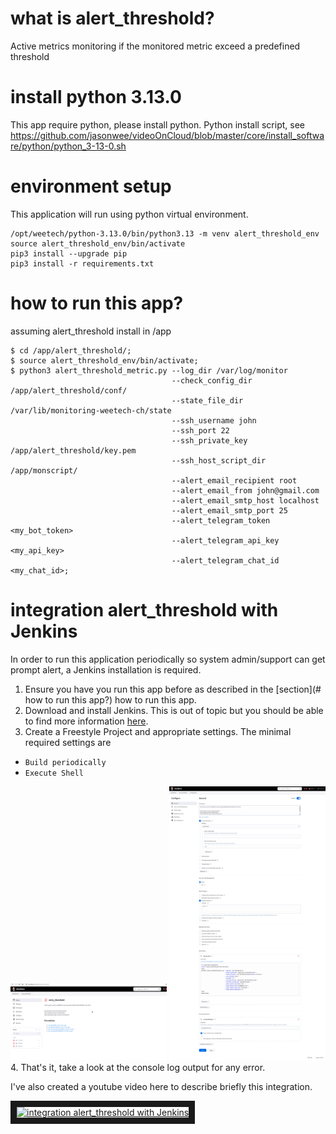 # what is alert_threshold?
Active metrics monitoring if the monitored metric exceed a predefined threshold

# install python 3.13.0
This app require python, please install python. Python install script, see https://github.com/jasonwee/videoOnCloud/blob/master/core/install_software/python/python_3-13-0.sh

# environment setup
This application will run using python virtual environment.
```
/opt/weetech/python-3.13.0/bin/python3.13 -m venv alert_threshold_env
source alert_threshold_env/bin/activate
pip3 install --upgrade pip
pip3 install -r requirements.txt
```

# how to run this app?
assuming alert_threshold install in /app
```
$ cd /app/alert_threshold/;
$ source alert_threshold_env/bin/activate;
$ python3 alert_threshold_metric.py --log_dir /var/log/monitor
                                    --check_config_dir /app/alert_threshold/conf/
                                    --state_file_dir /var/lib/monitoring-weetech-ch/state
                                    --ssh_username john
                                    --ssh_port 22
                                    --ssh_private_key /app/alert_threshold/key.pem
                                    --ssh_host_script_dir /app/monscript/
                                    --alert_email_recipient root
                                    --alert_email_from john@gmail.com
                                    --alert_email_smtp_host localhost
                                    --alert_email_smtp_port 25
                                    --alert_telegram_token <my_bot_token>
                                    --alert_telegram_api_key <my_api_key>
                                    --alert_telegram_chat_id <my_chat_id>;
```

# integration alert_threshold with Jenkins
In order to run this application periodically so system admin/support can get
prompt alert, a Jenkins installation is required.
1. Ensure you have you run this app before as described in the [section](# how to run this app?) how to run this app.
2. Download and install Jenkins. This is out of topic but you should be able to
find more information [here](https://www.jenkins.io/download/).
4. Create a Freestyle Project and appropriate settings. The minimal required settings are
  * `Build periodically`
  * `Execute Shell`
<img src="https://raw.githubusercontent.com/weetech-software/alert_threshold/refs/heads/main/docs/assets/alert_threshold_jenkins.png" width="250" width="250" />
<img src="https://raw.githubusercontent.com/weetech-software/alert_threshold/refs/heads/main/docs/assets/jenkins_alert_threshld_configuration.png" width="250" width="250" />
4. That's it, take a look at the console log output for any error.

I've also created a youtube video here to describe briefly this integration.

<a href="http://www.youtube.com/watch?feature=player_embedded&v=L9Fhhnr_RiY
" target="_blank"><img src="http://img.youtube.com/vi/L9Fhhnr_RiY/0.jpg" 
alt="integration alert_threshold with Jenkins" width="240" height="180" border="10" /></a>
